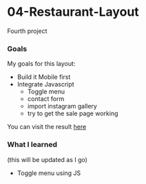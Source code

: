 # 04-Restaurant-Layout

Fourth project

### Goals

My goals for this layout:

- Build it Mobile first
- Integrate Javascript
  - Toggle menu
  - contact form
  - import instagram gallery
  - try to get the sale page working

You can visit the result [here](https://labellefrenchbakery.netlify.app//)

### What I learned

(this will be updated as I go)

- Toggle menu using JS
